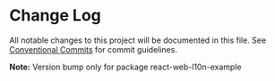 # Change Log

All notable changes to this project will be documented in this file.
See [Conventional Commits](https://conventionalcommits.org) for commit guidelines.



**Note:** Version bump only for package react-web-l10n-example
